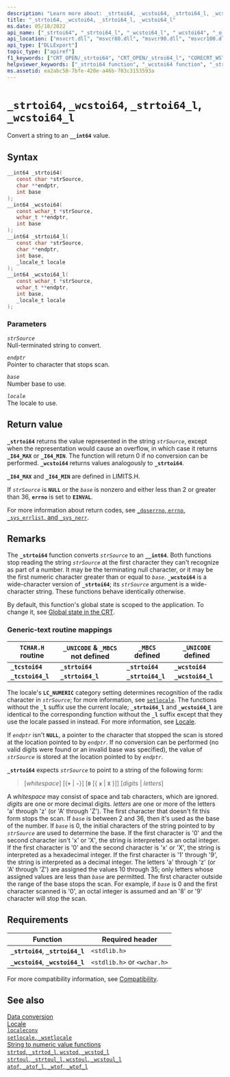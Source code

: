 ```yaml
---
description: "Learn more about: _strtoi64, _wcstoi64, _strtoi64_l, _wcstoi64_l"
title: "_strtoi64, _wcstoi64, _strtoi64_l, _wcstoi64_l"
ms.date: 05/18/2022
api_name: ["_strtoi64", "_strtoi64_l", "_wcstoi64_l", "_wcstoi64", "_o__strtoi64", "_o__strtoi64_l", "_o__wcstoi64", "_o__wcstoi64_l"]
api_location: ["msvcrt.dll", "msvcr80.dll", "msvcr90.dll", "msvcr100.dll", "msvcr100_clr0400.dll", "msvcr110.dll", "msvcr110_clr0400.dll", "msvcr120.dll", "msvcr120_clr0400.dll", "ucrtbase.dll", "api-ms-win-crt-convert-l1-1-0.dll", "api-ms-win-crt-private-l1-1-0.dll"]
api_type: ["DLLExport"]
topic_type: ["apiref"]
f1_keywords: ["CRT_OPEN/_strtoi64", "CRT_OPEN/_stroi64_l", "CORECRT_WSTDLIB/_wcstoi64", "CORECRT_WSTDLIB/_wcstoi64_l", "TCHAR/_tcstoi64", "TCHAR/_tcstoi64_l", "_strtoi64", "_stroi64_l", "_wcstoi64", "_wcstoi64_l", "_tcstoi64", "_tcstoi64_l", "strtoi64", "strtoi64_l", "wcstoi64", "wcstoi64_l"]
helpviewer_keywords: ["_strtoi64 function", "_wcstoi64 function", "_strtoi64_l function", "string conversion, to integers", "_wcstoi64_l function", "strtoi64_l function", "wcstoi64 function", "strtoi64 function", "wcstoi64_l function"]
ms.assetid: ea2abc50-7bfe-420e-a46b-703c3153593a
---
```

# `_strtoi64`, `_wcstoi64`, `_strtoi64_l`, `_wcstoi64_l`

Convert a string to an **`__int64`** value.

## Syntax

```C
__int64 _strtoi64(
   const char *strSource,
   char **endptr,
   int base
);
__int64 _wcstoi64(
   const wchar_t *strSource,
   wchar_t **endptr,
   int base
);
__int64 _strtoi64_l(
   const char *strSource,
   char **endptr,
   int base,
   _locale_t locale
);
__int64 _wcstoi64_l(
   const wchar_t *strSource,
   wchar_t **endptr,
   int base,
   _locale_t locale
);
```

### Parameters

*`strSource`*\
Null-terminated string to convert.

*`endptr`*\
Pointer to character that stops scan.

*`base`*\
Number base to use.

*`locale`*\
The locale to use.

## Return value

**`_strtoi64`** returns the value represented in the string *`strSource`*, except when the representation would cause an overflow, in which case it returns **`_I64_MAX`** or **`_I64_MIN`**. The function will return 0 if no conversion can be performed. **`_wcstoi64`** returns values analogously to **`_strtoi64`**.

**`_I64_MAX`** and **`_I64_MIN`** are defined in LIMITS.H.

If *`strSource`* is **`NULL`** or the *`base`* is nonzero and either less than 2 or greater than 36, **`errno`** is set to **`EINVAL`**.

For more information about return codes, see [`_doserrno`, `errno`, `_sys_errlist`, and `_sys_nerr`](../../c-runtime-library/errno-doserrno-sys-errlist-and-sys-nerr.md).

## Remarks

The **`_strtoi64`** function converts *`strSource`* to an **`__int64`**. Both functions stop reading the string *`strSource`* at the first character they can't recognize as part of a number. It may be the terminating null character, or it may be the first numeric character greater than or equal to *`base`*. **`_wcstoi64`** is a wide-character version of **`_strtoi64`**; its *`strSource`* argument is a wide-character string. These functions behave identically otherwise.

By default, this function's global state is scoped to the application. To change it, see [Global state in the CRT](../global-state.md).

### Generic-text routine mappings

|`TCHAR.H` routine|`_UNICODE` & `_MBCS` not defined|`_MBCS` defined|`_UNICODE` defined|
|---------------------|------------------------------------|--------------------|-----------------------|
|**`_tcstoi64`**|**`_strtoi64`**|**`_strtoi64`**|**`_wcstoi64`**|
|**`_tcstoi64_l`**|**`_strtoi64_l`**|**`_strtoi64_l`**|**`_wcstoi64_l`**|

The locale's **`LC_NUMERIC`** category setting determines recognition of the radix character in *`strSource`*; for more information, see [`setlocale`](setlocale-wsetlocale.md). The functions without the **`_l`** suffix use the current locale; **`_strtoi64_l`** and **`_wcstoi64_l`** are identical to the corresponding function without the **`_l`** suffix except that they use the locale passed in instead. For more information, see [Locale](../../c-runtime-library/locale.md).

If *`endptr`* isn't **`NULL`**, a pointer to the character that stopped the scan is stored at the location pointed to by *`endptr`*. If no conversion can be performed (no valid digits were found or an invalid base was specified), the value of *`strSource`* is stored at the location pointed to by *`endptr`*.

**`_strtoi64`** expects *`strSource`* to point to a string of the following form:

> [*whitespace*] [{**`+`** \| **`-`**}] [**`0`** [{ **`x`** \| **`X`** }]] [*digits* \| *letters*]

A *whitespace* may consist of space and tab characters, which are ignored. *digits* are one or more decimal digits. *letters* are one or more of the letters 'a' through 'z' (or 'A' through 'Z'). The first character that doesn't fit this form stops the scan. If *`base`* is between 2 and 36, then it's used as the base of the number. If *`base`* is 0, the initial characters of the string pointed to by *`strSource`* are used to determine the base. If the first character is '0' and the second character isn't 'x' or 'X', the string is interpreted as an octal integer. If the first character is '0' and the second character is 'x' or 'X', the string is interpreted as a hexadecimal integer. If the first character is '1' through '9', the string is interpreted as a decimal integer. The letters 'a' through 'z' (or 'A' through 'Z') are assigned the values 10 through 35; only letters whose assigned values are less than *`base`* are permitted. The first character outside the range of the base stops the scan. For example, if *`base`* is 0 and the first character scanned is '0', an octal integer is assumed and an '8' or '9' character will stop the scan.

## Requirements

| Function | Required header |
|--|--|
| **`_strtoi64`**, **`_strtoi64_l`** | `<stdlib.h>` |
| **`_wcstoi64`**, **`_wcstoi64_l`** | `<stdlib.h>` or `<wchar.h>` |

For more compatibility information, see [Compatibility](../../c-runtime-library/compatibility.md).

## See also

[Data conversion](../../c-runtime-library/data-conversion.md)\
[Locale](../../c-runtime-library/locale.md)\
[`localeconv`](localeconv.md)\
[`setlocale`, `_wsetlocale`](setlocale-wsetlocale.md)\
[String to numeric value functions](../../c-runtime-library/string-to-numeric-value-functions.md)\
[`strtod`, `_strtod_l`, `wcstod`, `_wcstod_l`](strtod-strtod-l-wcstod-wcstod-l.md)\
[`strtoul`, `_strtoul_l`, `wcstoul`, `_wcstoul_l`](strtoul-strtoul-l-wcstoul-wcstoul-l.md)\
[`atof`, `_atof_l`, `_wtof`, `_wtof_l`](atof-atof-l-wtof-wtof-l.md)
